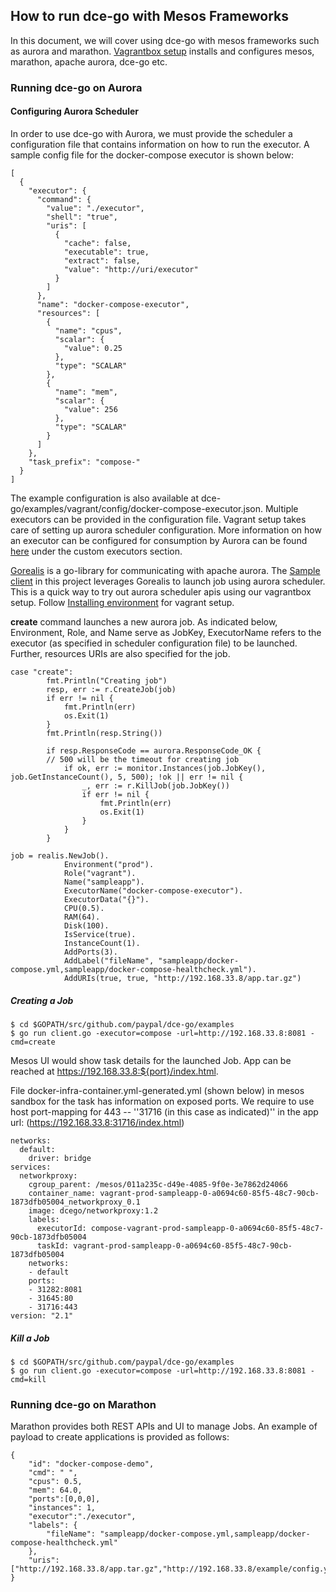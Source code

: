 ## How to run dce-go with Mesos Frameworks

In this document, we will cover using dce-go with mesos frameworks such as aurora and marathon. [Vagrantbox setup](https://github.com/paypal/dce-go/blob/master/docs/how-to-use.md) installs and configures  mesos, marathon, apache aurora, dce-go etc.

### Running dce-go on Aurora
#### Configuring Aurora Scheduler
In order to use dce-go with Aurora, we must provide the scheduler a configuration file that contains information on how to run the executor. 
A sample config file for the docker-compose executor is shown below:
```
[
  {
    "executor": {
      "command": {
        "value": "./executor",
        "shell": "true",
        "uris": [
          {
            "cache": false,
            "executable": true,
            "extract": false,
            "value": "http://uri/executor"
          }
        ]
      },
      "name": "docker-compose-executor",
      "resources": [
        {
          "name": "cpus",
          "scalar": {
            "value": 0.25
          },
          "type": "SCALAR"
        },
        {
          "name": "mem",
          "scalar": {
            "value": 256
          },
          "type": "SCALAR"
        }
      ]
    },
    "task_prefix": "compose-"
  }
]
```
The example configuration is also available at dce-go/examples/vagrant/config/docker-compose-executor.json. Multiple executors can be provided in the configuration file. Vagrant setup takes care of setting up aurora scheduler configuration.
More information on how an executor can be configured for consumption by Aurora can be found [here](https://github.com/apache/aurora/blob/master/docs/operations/configuration.md#custom-executors)
under the custom executors section.


[Gorealis](https://github.com/paypal/gorealis) is a go-library for communicating with apache aurora. The [Sample client](https://github.com/paypal/dce-go/blob/opensource/examples/client.go) in this project leverages Gorealis to launch job using aurora scheduler. This is a quick way to try out aurora scheduler apis using our vagrantbox setup. Follow [Installing environment](environment.md) for vagrant setup.
 
**create** command launches a new aurora job. As indicated below, Environment, Role, and Name serve as JobKey, ExecutorName refers to the executor (as specified in scheduler configuration file) to be launched. Further, resources URIs are also specified for the job.

```
case "create":
		fmt.Println("Creating job")
		resp, err := r.CreateJob(job)
		if err != nil {
			fmt.Println(err)
			os.Exit(1)
		}
		fmt.Println(resp.String())

		if resp.ResponseCode == aurora.ResponseCode_OK {
		// 500 will be the timeout for creating job
			if ok, err := monitor.Instances(job.JobKey(), job.GetInstanceCount(), 5, 500); !ok || err != nil {
				_, err := r.KillJob(job.JobKey())
				if err != nil {
					fmt.Println(err)
					os.Exit(1)
				}
			}
		}
```

```
job = realis.NewJob().
			Environment("prod").
			Role("vagrant").
			Name("sampleapp").
			ExecutorName("docker-compose-executor").
			ExecutorData("{}").
			CPU(0.5).
			RAM(64).
			Disk(100).
			IsService(true).
			InstanceCount(1).
			AddPorts(3).
			AddLabel("fileName", "sampleapp/docker-compose.yml,sampleapp/docker-compose-healthcheck.yml").
			AddURIs(true, true, "http://192.168.33.8/app.tar.gz")
```

##### Creating a Job
```
$ cd $GOPATH/src/github.com/paypal/dce-go/examples 
$ go run client.go -executor=compose -url=http://192.168.33.8:8081 -cmd=create
```
Mesos UI would show task details for the launched Job. App can be reached at https://192.168.33.8:${port}/index.html.

File docker-infra-container.yml-generated.yml (shown below) in mesos sandbox for the task has information on exposed ports.
We require to use host port-mapping for 443 -- ''31716 (in this case as indicated)'' in the app url:
(https://192.168.33.8:31716/index.html) 
```
networks:
  default:
    driver: bridge
services:
  networkproxy:
    cgroup_parent: /mesos/011a235c-d49e-4085-9f0e-3e7862d24066
    container_name: vagrant-prod-sampleapp-0-a0694c60-85f5-48c7-90cb-1873dfb05004_networkproxy_0.1
    image: dcego/networkproxy:1.2
    labels:
      executorId: compose-vagrant-prod-sampleapp-0-a0694c60-85f5-48c7-90cb-1873dfb05004
      taskId: vagrant-prod-sampleapp-0-a0694c60-85f5-48c7-90cb-1873dfb05004
    networks:
    - default
    ports:
    - 31282:8081
    - 31645:80
    - 31716:443
version: "2.1"
```

##### Kill a Job
```
$ cd $GOPATH/src/github.com/paypal/dce-go/examples 
$ go run client.go -executor=compose -url=http://192.168.33.8:8081 -cmd=kill
```


### Running dce-go on Marathon

Marathon provides both REST APIs and UI to manage Jobs. 
An example of payload to create applications is provided as follows:
```
{
    "id": "docker-compose-demo",
    "cmd": " ",
    "cpus": 0.5,
    "mem": 64.0,
    "ports":[0,0,0],
    "instances": 1,
    "executor":"./executor",
    "labels": {
        "fileName": "sampleapp/docker-compose.yml,sampleapp/docker-compose-healthcheck.yml"
    },
    "uris":["http://192.168.33.8/app.tar.gz","http://192.168.33.8/example/config.yaml","http://192.168.33.8/general.yaml","http://192.168.33.8/executor"]
}
```

